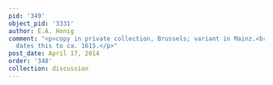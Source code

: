 ```yaml
---
pid: '349'
object_pid: '3331'
author: E.A. Honig
comment: "<p>copy in private collection, Brussels; variant in Mainz.<br />Renger 2002
  dates this to ca. 1615.</p>"
post_date: April 17, 2014
order: '348'
collection: discussion
---
```

